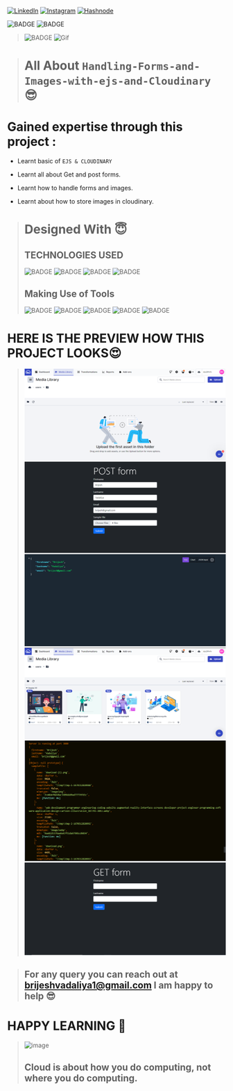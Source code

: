 
<!-- Social Links -->

[![LinkedIn][linkedin-shield]][linkedin-url]
[![Instagram][instagram-shield]][instagram-url]
[![Hashnode][hashnode-shield]][hashnode-url]

![BADGE](https://img.shields.io/badge/LCO--INEURON-HITESH%20CHOUDHARY-lightgrey)
![BADGE](https://img.shields.io/badge/INEURON-FULL--STACK--JAVASCRIPT--WEBDEVELOPMENT-lightgrey)

>![BADGE](https://img.shields.io/badge/MADE%20WITH%20FUN%20BY-BRIJESH%20VADALIA-blue)
> ![Gif](https://seekvectorlogo.com/wp-content/uploads/2022/02/cloudinary-vector-logo-2022.png)



> # All About `Handling-Forms-and-Images-with-ejs-and-Cloudinary ` 😎

# **Gained expertise through this project :**

- Learnt basic of `EJS & CLOUDINARY`

- Learnt all about Get and post forms.

- Learnt how to handle forms and images.

- Learnt about how to store images in cloudinary.




># Designed With 😇
>## TECHNOLOGIES USED 
> ![BADGE](https://img.shields.io/badge/HTML-HTML-orange)
> ![BADGE](https://img.shields.io/badge/JAVASCRIPT-JAVASCRIPT-yellow)
> ![BADGE](https://img.shields.io/badge/EJS-EJS-yellow)
> ![BADGE](https://img.shields.io/badge/CLOUDINARY-CLOUDINARY-blue)
>## Making Use of Tools
>![BADGE](https://img.shields.io/badge/GOOGLE-CHROME-blue)
>![BADGE](https://img.shields.io/badge/GIT-HUB-lightgrey)
>![BADGE](https://img.shields.io/badge/VS-CODE-blue)
>![BADGE](https://img.shields.io/badge/GIT-GIT-orange)
>![BADGE](https://img.shields.io/badge/BOOTSTRAP-5-blue)

# HERE IS THE PREVIEW HOW THIS PROJECT LOOKS😍
>![Screenshot](./screenshot/screenshot-1.png)
>![Screenshot](./screenshot/screenshot-2.png)
>![Screenshot](./screenshot/screenshot-3.png)
>![Screenshot](./screenshot/screenshot-4.png)
>![Screenshot](./screenshot/screenshot-5.png)
>![Screenshot](./screenshot/screenshot-6.png)

>## For any query you can reach out at brijeshvadaliya1@gmail.com I am happy to help 😎

# HAPPY LEARNING 🤩
>![image](https://raw.githubusercontent.com/ikeyurp/ikeyurp/master/src/Comp-Man.gif)
>## Cloud is about how you do computing, not where you do computing.








<!-- Linkedin -->

[linkedin-shield]: https://img.shields.io/badge/-LinkedIn-black.svg?style=for-the-badge&logo=linkedin&colorB=0B5FBB
[linkedin-url]: https://www.linkedin.com/in/brijesh-vadaliya-16b3a2202/

<!-- Instagram -->

[instagram-shield]: https://img.shields.io/badge/Instagram-%23E4405F.svg?style=for-the-badge&logo=Instagram&logoColor=white
[instagram-url]: https://www.instagram.com/brijesh_vadaliya_8128/


<!-- Hashnode -->

[hashnode-shield]: https://img.shields.io/badge/Hashnode-2962FF?style=for-the-badge&logo=hashnode&logoColor=white
[hashnode-url]: https://brijeshvadaliya8128.hashnode.dev/




